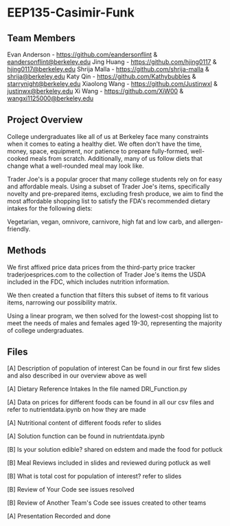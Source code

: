 # EEP135-Casimir-Funk

## Team Members
Evan Anderson - https://github.com/eandersonflint & eandersonflint@berkeley.edu
Jing Huang - https://github.com/hjing0117 & hjing0117@berkeley.edu
Shrija Malla - https://github.com/shrija-malla & shrija@berkeley.edu
Katy Qin - https://github.com/Kathybubbles & starrynight@berkeley.edu
Xiaolong Wang - https://github.com/Justinwxl & justinwx@berkeley.edu
Xi Wang - https://github.com/XiW00 & wangxi1125000@berkeley.edu

## Project Overview
College undergraduates like all of us at Berkeley face many constraints when it comes to eating a healthy diet. We often don't have the time, money, space, equipment, nor patience to prepare fully-formed, well-cooked meals from scratch. Additionally, many of us follow diets that change what a well-rounded meal may look like.

Trader Joe's is a popular grocer that many college students rely on for easy and affordable meals. Using a subset of Trader Joe's items, specifically novelty and pre-prepared items, excluding fresh produce, we aim to find the most affordable shopping list to satisfy the FDA's recommended dietary intakes for the following diets:

Vegetarian, vegan, omnivore, carnivore, high fat and low carb, and allergen-friendly.

## Methods
We first affixed price data prices from the third-party price tracker traderjoesprices.com to the collection of Trader Joe's items the USDA included in the FDC, which includes nutrition information.

We then created a function that filters this subset of items to fit various items, narrowing our possibility matrix.

Using a linear program, we then solved for the lowest-cost shopping list to meet the needs of males and females aged 19-30, representing the majority of college undergraduates.

## Files

[A] Description of population of interest
Can be found in our first few slides and also described in our overview above as well

[A] Dietary Reference Intakes
In the file named DRI_Function.py

[A] Data on prices for different foods
can be found in all our csv files and refer to nutrientdata.ipynb on how they are made

[A] Nutritional content of different foods
refer to slides

[A] Solution
function can be found in nutrientdata.ipynb

[B] Is your solution edible?
shared on edstem and made the food for potluck

[B] Meal Reviews
included in slides and reviewed during potluck as well

[B] What is total cost for population of interest?
refer to slides

[B] Review of Your Code
see issues resolved

[B] Review of Another Team's Code
see issues created to other teams

[A] Presentation
Recorded and done

